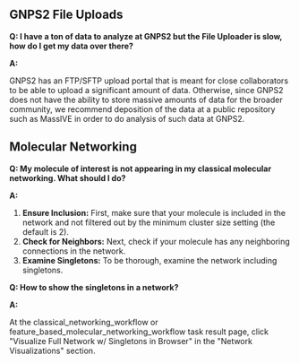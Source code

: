 ## GNPS2 File Uploads

**Q: I have a ton of data to analyze at GNPS2 but the File Uploader is slow, how do I get my data over there?**

**A:**

GNPS2 has an FTP/SFTP upload portal that is meant for close collaborators to be able to upload a significant amount of data. Otherwise, since GNPS2 does not have the ability to store massive amounts of data for the broader community, we recommend deposition of the data at a public repository such as MassIVE in order to do analysis of such data at GNPS2. 



## Molecular Networking

**Q: My molecule of interest is not appearing in my classical molecular networking. What should I do?**

**A:**

1. **Ensure Inclusion:** First, make sure that your molecule is included in the network and not filtered out by the minimum cluster size setting (the default is 2).
2. **Check for Neighbors:** Next, check if your molecule has any neighboring connections in the network. 
3. **Examine Singletons:** To be thorough, examine the network including singletons.

**Q: How to show the singletons in a network?**

**A:**

At the classical_networking_workflow or feature_based_molecular_networking_workflow task result page, click "Visualize Full Network  w/ Singletons in Browser" in the "Network Visualizations" section.
